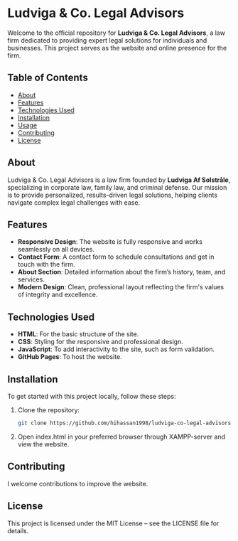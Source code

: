 # **Ludviga & Co. Legal Advisors**

Welcome to the official repository for **Ludviga & Co. Legal Advisors**, a law firm dedicated to providing expert legal solutions for individuals and businesses. This project serves as the website and online presence for the firm.

## **Table of Contents**
- [About](#about)
- [Features](#features)
- [Technologies Used](#technologies-used)
- [Installation](#installation)
- [Usage](#usage)
- [Contributing](#contributing)
- [License](#license)

## **About**

Ludviga & Co. Legal Advisors is a law firm founded by **Ludviga Af Solstråle**, specializing in corporate law, family law, and criminal defense. Our mission is to provide personalized, results-driven legal solutions, helping clients navigate complex legal challenges with ease.

## **Features**
- **Responsive Design**: The website is fully responsive and works seamlessly on all devices.
- **Contact Form**: A contact form to schedule consultations and get in touch with the firm.
- **About Section**: Detailed information about the firm’s history, team, and services.
- **Modern Design**: Clean, professional layout reflecting the firm's values of integrity and excellence.

## **Technologies Used**
- **HTML**: For the basic structure of the site.
- **CSS**: Styling for the responsive and professional design.
- **JavaScript**: To add interactivity to the site, such as form validation.
- **GitHub Pages**: To host the website.

## **Installation**
To get started with this project locally, follow these steps:

1. Clone the repository:
   ```bash
   git clone https://github.com/hihassan1998/ludviga-co-legal-advisors.git
    ```
2. Open index.html in your preferred browser through XAMPP-server and view the website.

## **Contributing**
I welcome contributions to improve the website.

## **License**
This project is licensed under the MIT License – see the LICENSE file for details.
